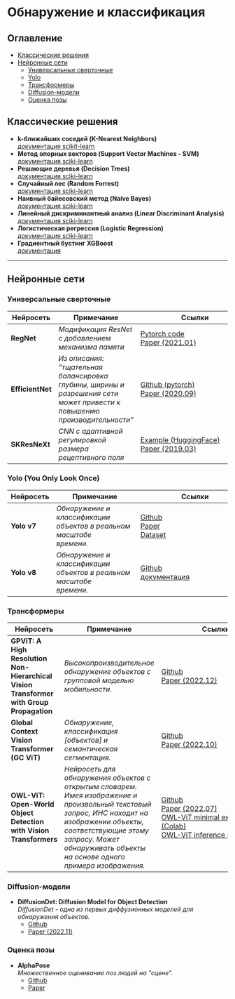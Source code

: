 # Обнаружение и классификация

## Оглавление
- [Классические решения](#Классические-решения)
- [Нейронные сети](#Нейронные-сети)
    - [Универсальные сверточные](#Универсальные-сверточные)
    - [Yolo](#Yolo-(You-Only-Look-Once))
    - [Трансформеры](#Трансформеры)
    - [Diffusion-модели](#Diffusion-модели)
    - [Оценка позы](#Оценка-позы)
## Классические решения
- **k-ближайших соседей (K-Nearest Neighbors)**  
[документация scikit-learn](https://scikit-learn.org/stable/modules/neighbors.html)
- **Метод опорных векторов (Support Vector Machines - SVM)**  
[документация sciki-learn](https://scikit-learn.org/stable/modules/svm.html)
- **Решающие деревья (Decision Trees)**  
[документация sciki-learn](https://scikit-learn.org/stable/modules/tree.html)
- **Случайный лес (Random Forrest)**  
[документация sciki-learn](https://scikit-learn.org/stable/modules/generated/sklearn.ensemble.RandomForestClassifier.html)
- **Наивный байесовский метод (Naive Bayes)**  
[документация sciki-learn](https://scikit-learn.org/stable/modules/naive_bayes.html)
- **Линейный дискриминантный анализ (Linear Discriminant Analysis)**  
[документация sciki-learn](https://scikit-learn.org/stable/modules/generated/sklearn.discriminant_analysis.LinearDiscriminantAnalysis.html)
- **Логистическая регрессия (Logistic Regression)**  
[документация sciki-learn](https://scikit-learn.org/stable/modules/generated/sklearn.linear_model.LogisticRegression.html)
- **Градиентный бустинг XGBoost**  
[документация](https://xgboost.readthedocs.io/en/stable/)
---
## Нейронные сети
### Универсальные сверточные
| Нейросеть | Примечание |         Ссылки         |
|-----------|------------|--------|
| **RegNet** | *Модификация ResNet с добавлением механизма памяти* | [Pytorch code](https://pytorch.org/vision/main/models/regnet.html) <br/> [Paper (2021.01)](https://arxiv.org/abs/2101.00590) |
| **EfficientNet** | *Из описания: "тщательная балансировка глубины, ширины и разрешения сети может привести к повышению производительности"* | [Github (pytorch)](https://github.com/NVIDIA/DeepLearningExamples/tree/master/PyTorch/Classification/ConvNets/efficientnet) <br/> [Paper (2020.09)](https://arxiv.org/abs/1905.11946) |
| **SKResNeXt** | *CNN с адаптивной регулировкой размера рецептивного поля* | [Example (HuggingFace)](https://huggingface.co/docs/timm/models/skresnext) <br/> [Paper (2019.03)](https://arxiv.org/abs/1903.06586v2) |

### Yolo (You Only Look Once)
| Нейросеть | Примечание |         Ссылки         |
|-----------|------------|--------|
| **Yolo v7** | *Обнаружение и классификации объектов в реальном масштабе времени.*          | [Github](https://github.com/wongkinyiu/yolov7) <br/> [Paper](https://arxiv.org/abs/2207.02696v1) <br/> [Dataset](https://paperswithcode.com/dataset/coco) |
| **Yolo v8** | *Обнаружение и классификации объектов в реальном масштабе времени.*          | [Github](https://github.com/ultralytics/ultralytics) <br/> [документация](https://docs.ultralytics.com/) |

### Трансформеры
| Нейросеть | Примечание |         Ссылки         |
|-----------|------------|--------|
| **GPViT: A High Resolution Non-Hierarchical Vision Transformer with Group Propagation** | *Высокопроизводительное обнаружение объектов с групповой моделью мобильности.* | [Github](https://github.com/chenhongyiyang/gpvit) <br/> [Paper (2022.12)](https://arxiv.org/pdf/2212.06795.pdf) |
| **Global Context Vision Transformer (GC ViT)** | *Обнаружение, классификация [объектов] и семантическая сегментация.* | [Github](https://github.com/NVlabs/GCViT) <br/> [Paper (2022.10)](https://arxiv.org/pdf/2206.09959.pdf) |
| **OWL-ViT: Open-World Object Detection with Vision Transformers** | *Нейросеть для обнаружения объектов с открытым словарем. Имея изображение и произвольный текстовый запрос, ИНС находит на изображении объекты, соответствующие этому запросу. Может обнаруживать объекты на основе одного примера изображения.* | [Github](https://github.com/google-research/scenic/tree/main/scenic/projects/owl_vit) <br/> [Paper (2022.07)](https://arxiv.org/abs/2205.06230) <br/> [OWL-ViT minimal example (Colab)](https://colab.research.google.com/github/google-research/scenic/blob/main/scenic/projects/owl_vit/notebooks/OWL_ViT_minimal_example.ipynb) <br/> [OWL-ViT inference playground](https://colab.research.google.com/github/google-research/scenic/blob/main/scenic/projects/owl_vit/notebooks/OWL_ViT_inference_playground.ipynb) |

### Diffusion-модели
- **DiffusionDet: Diffusion Model for Object Detection**  
*DiffusionDet - одна из первых диффузионных моделей для обнаружения объектов.*  
    - [Github](https://github.com/shoufachen/diffusiondet)
    - [Paper (2022.11)](https://arxiv.org/abs/2211.09788)
### Оценка позы
- **AlphaPose**  
*Множественное оценивание поз людей на "сцене".*  
    - [Github](https://github.com/MVIG-SJTU/AlphaPose)
    - [Paper](https://arxiv.org/abs/2211.03375)
